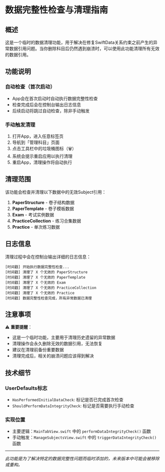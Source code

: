 # 数据完整性检查与清理指南

## 概述

这是一个临时的数据清理功能，用于解决在修复SwiftData关系约束之前产生的异常数据引用问题。当你删除科目后仍然遇到崩溃时，可以使用此功能清理所有无效的数据引用。

## 功能说明

### 自动检查（首次启动）
- App会在首次启动时自动执行数据完整性检查
- 检查完成后会在控制台输出日志信息
- 后续启动将跳过自动检查，除非手动触发

### 手动触发清理
1. 打开App，进入任意标签页
2. 导航到「管理科目」页面
3. 点击工具栏中的垃圾桶图标（🗑️）
4. 系统会提示重启应用以执行清理
5. 重启App，清理操作将自动执行

## 清理范围

该功能会检查并清理以下数据中的无效Subject引用：

1. **PaperStructure** - 卷子结构数据
2. **PaperTemplate** - 卷子模板数据  
3. **Exam** - 考试实例数据
4. **PracticeCollection** - 练习合集数据
5. **Practice** - 单次练习数据

## 日志信息

清理过程中会在控制台输出详细的日志信息：

```
[时间戳] 开始执行数据完整性检查...
[时间戳] 清理了 X 个无效的 PaperStructure
[时间戳] 清理了 X 个无效的 PaperTemplate
[时间戳] 清理了 X 个无效的 Exam
[时间戳] 清理了 X 个无效的 PracticeCollection
[时间戳] 清理了 X 个无效的 Practice
[时间戳] 数据完整性检查完成，所有异常数据已清理
```

## 注意事项

⚠️ **重要提醒**：
- 这是一个临时功能，主要用于清理历史遗留的异常数据
- 清理操作会永久删除无效的数据引用，无法恢复
- 建议在清理前备份重要数据
- 清理完成后，相关的崩溃问题应该得到解决

## 技术细节

### UserDefaults标志
- `HasPerformedInitialDataCheck`: 标记是否已完成首次检查
- `ShouldPerformDataIntegrityCheck`: 标记是否需要执行手动检查

### 实现位置
- 主要逻辑：`MainTabView.swift` 中的 `performDataIntegrityCheck()` 函数
- 手动触发：`ManageSubjectsView.swift` 中的 `triggerDataIntegrityCheck()` 函数

---

*此功能是为了解决特定的数据完整性问题而临时添加的，未来版本中可能会被移除或重构。*